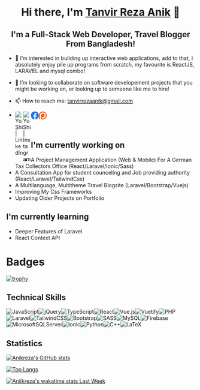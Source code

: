 
<h1 align="center">
Hi there, I'm <a href="https://www.facebook.com/anikreza22" target="_blank" rel="noreferrer">Tanvir Reza Anik</a> 👋
</h3>
<h2 align="center">
I'm a Full-Stack Web Developer, Travel Blogger From Bangladesh!
</h2> 

- 👀 I’m interested in building up interactive web applications, add to that, I absolutely enjoy pile up programs from scratch, my favourite is ReactJS, LARAVEL and mysql combo!  
- 💞️ I’m looking to collaborate on software developement projects that you might be working on, or looking up to someone like me to hire!
- 📫 How to reach me: tanvirrezaanik@gmail.com

- <a href="https://www.linkedin.com/in/tanvir-reza-anik-92b925241/"><img align="left" src="https://raw.githubusercontent.com/yushi1007/yushi1007/main/images/linkedin.svg" alt="Yu Shi | LinkedIn" width="21px"/></a>
<a href="https://instagram.com/anikreza"><img align="left" src="https://raw.githubusercontent.com/yushi1007/yushi1007/main/images/instagram.svg" alt="Yu Shi | Instagram" width="21px"/></a>
<a href="https://facebook.com/anikreza22"><img align="left" src="https://github.com/Anikreza/Images_For_Online_Use/blob/main/fb.png" alt="Fb" width="21px"/></a> 
<a href="https://www.patreon.com/user?u=36041123"><img align="left" src="https://github.com/Anikreza/Images_For_Online_Use/blob/main/Pt.png" alt="Patreon" width="21px"/></a> 
<br/>

## I'm currently working on

- A Project Management Application (Web & Mobile) For A German Tax Collectors Office (React/Laravel/Ionic/Sass)
- A Consultation App for student counceling and Job providing authority (React/Laravel/TailwindCss)
- A Multilanguage, Multitheme Travel Blogsite (Laravel/Bootstrap/Vuejs)
- Improving My Css Frameworks 
- Updating Older Projects on Portfolio

## I'm currently learning

- Deeper Features of Laravel
- React Context API    

<!-- <dl>
  <dt>Contact Me</dt>
</dl>



 -->

# Badges
[![trophy](https://github-profile-trophy.vercel.app/?username=Anikreza&theme=oldie&column=7&margin-w=15&margin-h=15)](https://github.com/Anikreza/github-profile-trophy)

## Technical Skills

![JavaScript](https://img.shields.io/badge/javascript-%23323330.svg?style=for-the-badge&logo=javascript&logoColor=%23F7DF1E)![jQuery](https://img.shields.io/badge/jquery-%230769AD.svg?style=for-the-badge&logo=jquery&logoColor=white)![TypeScript](https://img.shields.io/badge/typescript-%23007ACC.svg?style=for-the-badge&logo=typescript&logoColor=white)![React](https://img.shields.io/badge/react-%2320232a.svg?style=for-the-badge&logo=react&logoColor=%2361DAFB)![Vue.js](https://img.shields.io/badge/vuejs-%2335495e.svg?style=for-the-badge&logo=vuedotjs&logoColor=%234FC08D)![Vuetify](https://img.shields.io/badge/Vuetify-1867C0?style=for-the-badge&logo=vuetify&logoColor=AEDDFF)![PHP](https://img.shields.io/badge/php-%23777BB4.svg?style=for-the-badge&logo=php&logoColor=white)![Laravel](https://img.shields.io/badge/laravel-%23FF2D20.svg?style=for-the-badge&logo=laravel&logoColor=white)![TailwindCSS](https://img.shields.io/badge/tailwindcss-%2338B2AC.svg?style=for-the-badge&logo=tailwind-css&logoColor=white)![Bootstrap](https://img.shields.io/badge/bootstrap-%23563D7C.svg?style=for-the-badge&logo=bootstrap&logoColor=white)![SASS](https://img.shields.io/badge/SASS-hotpink.svg?style=for-the-badge&logo=SASS&logoColor=white)![MySQL](https://img.shields.io/badge/mysql-%2300f.svg?style=for-the-badge&logo=mysql&logoColor=white)![Firebase](https://img.shields.io/badge/firebase-%23039BE5.svg?style=for-the-badge&logo=firebase)![MicrosoftSQLServer](https://img.shields.io/badge/Microsoft%20SQL%20Sever-CC2927?style=for-the-badge&logo=microsoft%20sql%20server&logoColor=white)![Ionic](https://img.shields.io/badge/Ionic-%233880FF.svg?style=for-the-badge&logo=Ionic&logoColor=white)![Python](https://img.shields.io/badge/python-3670A0?style=for-the-badge&logo=python&logoColor=ffdd54)![C++](https://img.shields.io/badge/c++-%2300599C.svg?style=for-the-badge&logo=c%2B%2B&logoColor=white)![LaTeX](https://img.shields.io/badge/latex-%23008080.svg?style=for-the-badge&logo=latex&logoColor=white)

## Statistics
[![Anikreza's GitHub stats](https://github-readme-stats.vercel.app/api?username=Anikreza&count_private=trueshow_icons=true&theme=transparent)](https://github.com/Anikreza/github-readme-stats)

[![Top Langs](https://github-readme-stats.vercel.app/api/top-langs/?username=Anikreza&layout=compact&langs_count=8&theme=transparent)](https://github.com/anuraghazra/github-readme-stats)

[![Aniikreza's wakatime stats Last Week](https://github-readme-stats.vercel.app/api/wakatime?username=Anikreza&theme=transparent)](https://github.com/Anikreza/github-readme-stats)

<!-- [![Visitors](https://visitor-badge.glitch.me/badge?page_id=yushi1007.yushi1007)](https://www.yushi.dev/) -->

